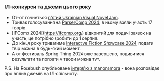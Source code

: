 ### ІЛ-конкурси та джеми цього року

* От-от почнеться [п'ятий Ukrainian Visual Novel Jam](https://itch.io/jam/ukrainian-visual-novel-jam-5). 
* Триває голосування на [ParserComp 2024](https://itch.io/jam/parsercomp-2024), в ньому взяли участь 17 творів.
* [IFComp 2024[(https://ifcomp.org/) відкритий для подачі заявок на участь, це потрібно зробити до 1 серпня.
* До кінця року триватиме [Interactive Fiction Showcase 2024](https://itch.io/jam/interactive-fiction-showcase-2024), подати твір можна в будь-який момент.
* А от фестиваль Spring Thing 2024 вже завершено, подивитися результати та пограти у твори можна [тут](https://www.springthing.net/2024/index.html).

P.S. На Rosebush опубліковане [інтерв'ю з manonamora](https://the-rosebush.com/2024/03/game-jams-influence-on-interactive-fiction/) - вона розповідає про вплив джемів на ІЛ-спільноту.

